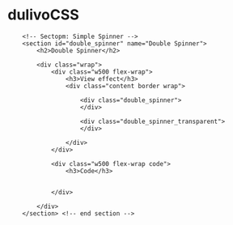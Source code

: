 # dulivoCSS

        <!-- Sectopm: Simple Spinner -->
        <section id="double_spinner" name="Double Spinner">
            <h2>Double Spinner</h2>

            <div class="wrap">
                <div class="w500 flex-wrap">
                    <h3>View effect</h3>
                    <div class="content border wrap">

                        <div class="double_spinner">
                        </div>

                        <div class="double_spinner_transparent">
                        </div>

                    </div>
                </div>

                <div class="w500 flex-wrap code">
                    <h3>Code</h3>

<pre class="border">
</pre>

                </div>

            </div>
        </section> <!-- end section -->

